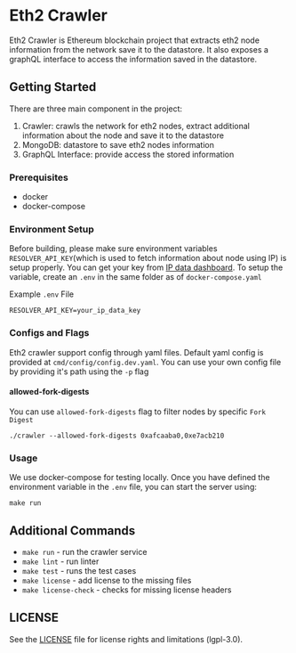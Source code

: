 # Eth2 Crawler
Eth2 Crawler is Ethereum blockchain project that extracts eth2 node information from the network save it to the datastore. It also exposes a graphQL interface to access the information saved in the datastore.

## Getting Started
There are three main component in the project:
1. Crawler: crawls the network for eth2 nodes, extract additional information about the node and save it to the datastore
2. MongoDB: datastore to save eth2 nodes information
3. GraphQL Interface: provide access the stored information

### Prerequisites
* docker
* docker-compose

### Environment Setup
Before building, please make sure environment variables `RESOLVER_API_KEY`(which is used to fetch information about node using IP) is setup properly. You can get your key from [IP data dashboard](https://dashboard.ipdata.co). To setup the variable, create an `.env` in the same folder as of `docker-compose.yaml`

Example `.env` File
```shell
RESOLVER_API_KEY=your_ip_data_key
```

### Configs and Flags
Eth2 crawler support config through yaml files. Default yaml config is provided at `cmd/config/config.dev.yaml`. You can use your own config file by providing it's path using the `-p` flag

#### allowed-fork-digests
You can use `allowed-fork-digests` flag to filter nodes by specific `Fork Digest`

```shell
./crawler --allowed-fork-digests 0xafcaaba0,0xe7acb210
```

### Usage
We use docker-compose for testing locally. Once you have defined the environment variable in the `.env` file, you can start the server using:
```shell
make run
```

## Additional Commands
 * `make run`  - run the crawler service
 * `make lint` - run linter
 * `make test` - runs the test cases
 * `make license` - add license to the missing files
 * `make license-check` - checks for missing license headers

## LICENSE
See the [LICENSE](https://github.com/ChainSafe/eth2-crawler/blob/main/LICENSE) file for license rights and limitations (lgpl-3.0).